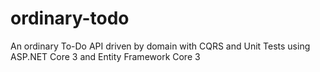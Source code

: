 # ordinary-todo
An ordinary To-Do API driven by domain with CQRS and Unit Tests using ASP.NET Core 3 and Entity Framework Core 3
